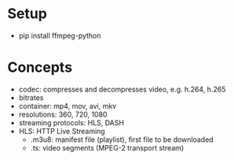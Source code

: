 # Setup
- pip install ffmpeg-python

# Concepts
- codec: compresses and decompresses video, e.g. h.264, h.265
- bitrates
- container: mp4, mov, avi, mkv
- resolutions: 360, 720, 1080
- streaming protocols: HLS, DASH
- HLS: HTTP Live Streaming
    - .m3u8: manifest file (playlist), first file to be downloaded
    - .ts: video segments (MPEG-2 transport stream)